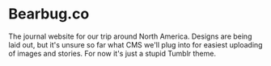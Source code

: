 # Bearbug.co

The journal website for our trip around North America. Designs are being laid out, but it's unsure so far what CMS we'll plug into for easiest uploading of images and stories. For now it's just a stupid Tumblr theme.
